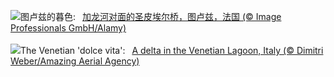 ![](https://www.bing.com/th?id=OHR.ToulouseBridge_ZH-CN3930246927_UHD.jpg&w=1000)图卢兹的暮色:&nbsp;&ensp;[加龙河对面的圣皮埃尔桥，图卢兹，法国 (© Image Professionals GmbH/Alamy)](https://www.bing.com/th?id=OHR.ToulouseBridge_ZH-CN3930246927_UHD.jpg)
<br><br/>
![](https://www.bing.com/th?id=OHR.VeniceLagoon_EN-US3686079353_UHD.jpg&w=1000)The Venetian 'dolce vita':&nbsp;&ensp;[A delta in the Venetian Lagoon, Italy (© Dimitri Weber/Amazing Aerial Agency)](https://www.bing.com/th?id=OHR.VeniceLagoon_EN-US3686079353_UHD.jpg)
<br><br/>
